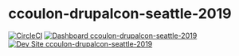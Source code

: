 # ccoulon-drupalcon-seattle-2019

[![CircleCI](https://circleci.com/gh/pantheon-training-org/ccoulon-drupalcon-seattle-2019.svg?style=shield)](https://circleci.com/gh/pantheon-training-org/ccoulon-drupalcon-seattle-2019)
[![Dashboard ccoulon-drupalcon-seattle-2019](https://img.shields.io/badge/dashboard-ccoulon_drupalcon_seattle_2019-yellow.svg)](https://dashboard.pantheon.io/sites/563917fe-eeb9-4256-b740-1fe8e0e0a379#dev/code)
[![Dev Site ccoulon-drupalcon-seattle-2019](https://img.shields.io/badge/site-ccoulon_drupalcon_seattle_2019-blue.svg)](http://dev-ccoulon-drupalcon-seattle-2019.pantheonsite.io/)